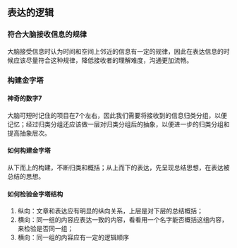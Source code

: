 ## 表达的逻辑
### 符合大脑接收信息的规律
大脑接受信息时认为时间和空间上邻近的信息有一定的规律，因此在表达信息的时候应该尽量符合这种规律，降低接收者的理解难度，沟通更加流畅。
### 构建金字塔
#### 神奇的数字7
大脑可短时记住的项目在7个左右，因此我们需要将接收到的信息归类分组，以便记忆；经过归类分组还应该做一层对归类分组后的抽象，以便进一步的归类分组和提高抽象层次。
#### 如何构建金字塔
从下而上的构建，不断归类和概括；从上而下的表达，先呈现总结思想，在表达被总结的思想。
#### 如何检验金字塔结构
1. 纵向：文章和表达应有明显的纵向关系，上层是对下层的总结概括；
2. 横向：同一组的内容应表达一致的内容，看看用一个名字能否概括这组内容，来检验是否同一组；
3. 横向：同一组的内容应有一定的逻辑顺序